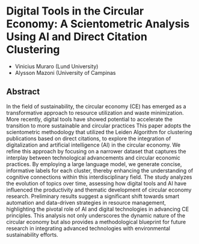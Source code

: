 # Digital Tools in the Circular Economy: A Scientometric Analysis Using AI and Direct Citation Clustering
- Vinicius Muraro (Lund University)
- Alysson Mazoni (University of Campinas

## Abstract
In the field of sustainability, the circular economy (CE) has emerged as a transformative approach to resource utilization and waste minimization. More recently, digital tools have showed potential to accelerate the transition to more sustainable and circular practices This paper adopts the scientometric methodology that utilized the Leiden Algorithm for clustering publications based on direct citations, to explore the integration of digitalization and artificial intelligence (AI) in the circular economy. We refine this approach by focusing on a narrower dataset that captures the interplay between technological advancements and circular economic practices. By employing a large language model, we generate concise, informative labels for each cluster, thereby enhancing the understanding of cognitive connections within this interdisciplinary field. The study analyzes the evolution of topics over time, assessing how digital tools and AI have influenced the productivity and thematic development of circular economy research. Preliminary results suggest a significant shift towards smart automation and data-driven strategies in resource management, highlighting the pivotal role of AI and digital technologies in advancing CE principles. This analysis not only underscores the dynamic nature of the circular economy but also provides a methodological blueprint for future research in integrating advanced technologies with environmental sustainability efforts.
